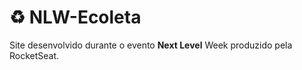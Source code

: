 # :recycle: NLW-Ecoleta
Site desenvolvido durante o evento **Next Level** Week produzido pela RocketSeat.
